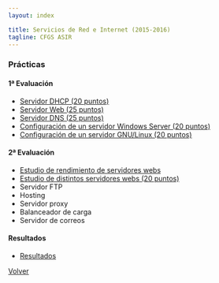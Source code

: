 ```yaml
---
layout: index

title: Servicios de Red e Internet (2015-2016)
tagline: CFGS ASIR
---
```


### Prácticas

#### 1ª Evaluación

* [Servidor DHCP (20 puntos)](dhcp)
* [Servidor Web (25 puntos)](web)
* [Servidor DNS (25 puntos)](dns)
* [Configuración de un servidor Windows Server (20 puntos)](wserver)
* [Configuración de un servidor GNU/Linux (20 puntos)](slinux)


#### 2ª Evaluación

* [Estudio de rendimiento de servidores webs](rendimiento)
* [Estudio de distintos servidores webs (20 puntos)](webservers)
* Servidor FTP
* Hosting
* Servidor proxy
* Balanceador de carga
* Servidor de correos

#### Resultados

* [Resultados](https://docs.google.com/spreadsheets/d/1givlUhCq7JFoGeU6_wqAmxR1rflYt2UtwaKzjEglVfc/pubhtml#)

[Volver](http://josedom24.github.io/mod/)
